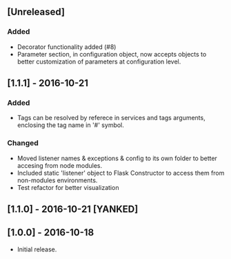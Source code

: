 ## [Unreleased]
### Added
  - Decorator functionality added (#8)
  - Parameter section, in configuration object, now accepts objects to better customization of parameters at configuration level.

## [1.1.1] - 2016-10-21
### Added
  - Tags can be resolved by referece in services and tags arguments, enclosing the tag name in '#' symbol.
  
### Changed
  - Moved listener names & exceptions & config to its own folder to better accesing from node modules.
  - Included static 'listener' object to Flask Constructor to access them from non-modules environments.
  - Test refactor for better visualization

## [1.1.0] - 2016-10-21 [YANKED]

## [1.0.0] - 2016-10-18
  - Initial release.
